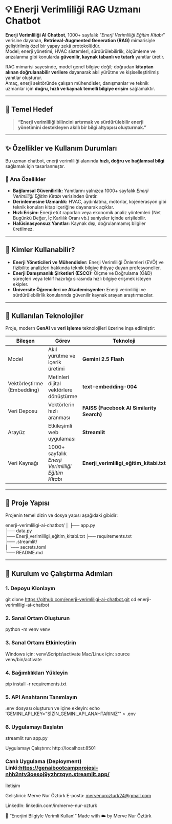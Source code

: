 # 💡 Enerji Verimliliği RAG Uzmanı Chatbot

**Enerji Verimliliği AI Chatbot**, 1000+ sayfalık *"Enerji Verimliliği Eğitim Kitabı"* verisine dayanan, **Retrieval-Augmented Generation (RAG)** mimarisiyle geliştirilmiş özel bir yapay zekâ protokolüdür.  
Model; enerji yönetimi, HVAC sistemleri, sürdürülebilirlik, ölçümleme ve arızalanma gibi konularda **güvenilir, kaynak tabanlı ve tutarlı** yanıtlar üretir.

RAG mimarisi sayesinde, model genel bilgiye değil; doğrudan **kitaptan alınan doğrulanabilir verilere** dayanarak akıl yürütme ve kişiselleştirilmiş yanıtlar oluşturur.  
Amaç, enerji sektöründe çalışan mühendisler, danışmanlar ve teknik uzmanlar için **doğru, hızlı ve kaynak temelli bilgiye erişim** sağlamaktır.

---

## 🎯 Temel Hedef

> **“Enerji verimliliği bilincini artırmak ve sürdürülebilir enerji yönetimini destekleyen akıllı bir bilgi altyapısı oluşturmak.”**

---

## ✨ Özellikler ve Kullanım Durumları

Bu uzman chatbot, enerji verimliliği alanında **hızlı, doğru ve bağlamsal bilgi** sağlamak için tasarlanmıştır.

### 🔹 Ana Özellikler

- **Bağlamsal Güvenilirlik:** Yanıtlarını yalnızca 1000+ sayfalık *Enerji Verimliliği Eğitim Kitabı* verisinden üretir.  
- **Derinlemesine Uzmanlık:** HVAC, aydınlatma, motorlar, kojenerasyon gibi teknik konuları kitap içeriğine dayanarak açıklar.  
- **Hızlı Erişim:** Enerji etüt raporları veya ekonomik analiz yöntemleri (Net Bugünkü Değer, İç Karlılık Oranı vb.) saniyeler içinde erişilebilir.  
- **Halüsinasyonsuz Yanıtlar:** Kaynak dışı, doğrulanmamış bilgiler üretilmez.

---

## 👥 Kimler Kullanabilir?

- **Enerji Yöneticileri ve Mühendisler:** Enerji Verimliliği Önlemleri (EVÖ) ve fizibilite analizleri hakkında teknik bilgiye ihtiyaç duyan profesyoneller.  
- **Enerji Danışmanlık Şirketleri (ESCO):** Ölçme ve Doğrulama (Ö&D) süreçleri veya teklif hazırlığı sırasında hızlı bilgiye erişmek isteyen ekipler.  
- **Üniversite Öğrencileri ve Akademisyenler:** Enerji verimliliği ve sürdürülebilirlik konularında güvenilir kaynak arayan araştırmacılar.

---

## 🚀 Kullanılan Teknolojiler

Proje, modern **GenAI** ve **veri işleme** teknolojileri üzerine inşa edilmiştir:

| Bileşen | Görev | Teknoloji |
|----------|--------|-----------|
| Model | Akıl yürütme ve içerik üretimi | **Gemini 2.5 Flash** |
| Vektörleştirme (Embedding) | Metinleri dijital vektörlere dönüştürme | **text-embedding-004** |
| Veri Deposu | Vektörlerin hızlı aranması | **FAISS (Facebook AI Similarity Search)** |
| Arayüz | Etkileşimli web uygulaması | **Streamlit** |
| Veri Kaynağı | 1000+ sayfalık *Enerji Verimliliği Eğitim Kitabı* | **Enerji_verimliligi_eğitim_kitabi.txt** |

---

## 📂 Proje Yapısı

Projenin temel dizin ve dosya yapısı aşağıdaki gibidir:


enerji-verimliligi-ai-chatbot/
│
├── app.py                         
├── data.py                        
├── Enerji_verimliligi_eğitim_kitabi.txt 
├── requirements.txt              
├── .streamlit/                   
│   └── secrets.toml              
└── README.md                      

---

## 🚀 Kurulum ve Çalıştırma Adımları

### 1. Depoyu Klonlayın
git clone https://github.com/enerji-verimliligi-ai-chatbot.git
cd enerji-verimliligi-ai-chatbot

### 2. Sanal Ortam Oluşturun
python -m venv venv

### 3. Sanal Ortamı Etkinleştirin
Windows için:
venv\Scripts\activate
Mac/Linux için:
source venv/bin/activate

### 4. Bağımlılıkları Yükleyin
pip install -r requirements.txt

### 5. API Anahtarını Tanımlayın
 .env dosyası oluşturun ve içine ekleyin:
echo 'GEMINI_API_KEY="SİZİN_GEMINI_API_ANAHTARINIZ"' > .env

### 6. Uygulamayı Başlatın
streamlit run app.py

 Uygulamayı Çalıştırın:
 http://localhost:8501

### Canlı Uygulama (Deployment) Linki:https://genaibootcampprojesi-nhh2nty3oesoj9yzhrzqyn.streamlit.app/


İletişim

Geliştirici: Merve Nur Öztürk
E-posta: mervenurozturk24@gmail.com

LinkedIn: linkedin.com/in/merve-nur-ozturk

💚 “Enerjini Bilgiyle Verimli Kullan!”
Made with ☁️ by Merve Nur Öztürk
